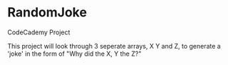 # RandomJoke
CodeCademy Project

This project will look through 3 seperate arrays, X Y and Z, to generate a 'joke' in the form of 
"Why did the X, Y the Z?" 
